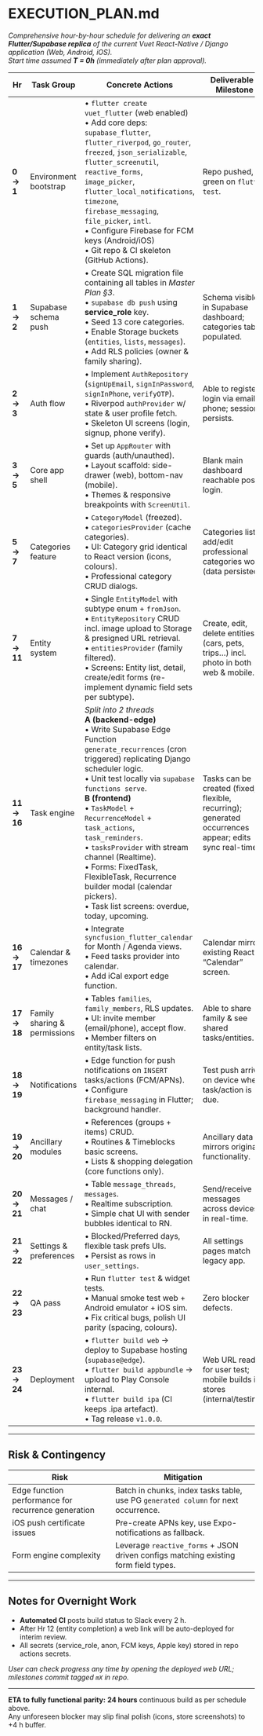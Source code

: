 # EXECUTION_PLAN.md
_Comprehensive hour-by-hour schedule for delivering an **exact Flutter/Supabase replica** of the current Vuet React-Native / Django application (Web, Android, iOS).  
Start time assumed **T = 0h** (immediately after plan approval)._

| Hr | Task Group | Concrete Actions | Deliverable / Milestone |
|----|------------|------------------|-------------------------|
| **0 → 1** | Environment bootstrap | • `flutter create vuet_flutter` (web enabled)  <br>• Add core deps: `supabase_flutter`, `flutter_riverpod`, `go_router`, `freezed`, `json_serializable`, `flutter_screenutil`, `reactive_forms`, `image_picker`, `flutter_local_notifications`, `timezone`, `firebase_messaging`, `file_picker`, `intl`. <br>• Configure Firebase for FCM keys (Android/iOS) <br>• Git repo & CI skeleton (GitHub Actions). | Repo pushed, CI green on `flutter test`. |
| **1 → 2** | Supabase schema push | • Create SQL migration file containing all tables in _Master Plan §3_. <br>• `supabase db push` using **service_role** key. <br>• Seed 13 core categories. <br>• Enable Storage buckets (`entities`, `lists`, `messages`). <br>• Add RLS policies (owner & family sharing). | Schema visible in Supabase dashboard; categories table populated. |
| **2 → 3** | Auth flow | • Implement `AuthRepository` (`signUpEmail`, `signInPassword`, `signInPhone`, `verifyOTP`). <br>• Riverpod `authProvider` w/ state & user profile fetch. <br>• Skeleton UI screens (login, signup, phone verify). | Able to register / login via email & phone; session persists. |
| **3 → 5** | Core app shell | • Set up `AppRouter` with guards (auth/unauthed). <br>• Layout scaffold: side-drawer (web), bottom-nav (mobile). <br>• Themes & responsive breakpoints with `ScreenUtil`. | Blank main dashboard reachable post-login. |
| **5 → 7** | Categories feature | • `CategoryModel` (freezed). <br>• `categoriesProvider` (cache categories). <br>• UI: Category grid identical to React version (icons, colours). <br>• Professional category CRUD dialogs. | Categories list & add/edit professional categories works (data persisted). |
| **7 → 11** | Entity system | • Single `EntityModel` with subtype enum + `fromJson`. <br>• `EntityRepository` CRUD incl. image upload to Storage & presigned URL retrieval. <br>• `entitiesProvider` (family filtered). <br>• Screens: Entity list, detail, create/edit forms (re-implement dynamic field sets per subtype). | Create, edit, delete entities (cars, pets, trips…) incl. photo in both web & mobile. |
| **11 → 16** | Task engine | _Split into 2 threads_  <br>**A (backend-edge)**  <br>• Write Supabase Edge Function `generate_recurrences` (cron triggered) replicating Django scheduler logic. <br>• Unit test locally via `supabase functions serve`.  <br>**B (frontend)**  <br>• `TaskModel` + `RecurrenceModel` + `task_actions`, `task_reminders`. <br>• `tasksProvider` with stream channel (Realtime). <br>• Forms: FixedTask, FlexibleTask, Recurrence builder modal (calendar pickers). <br>• Task list screens: overdue, today, upcoming. | Tasks can be created (fixed, flexible, recurring); generated occurrences appear; edits sync real-time. |
| **16 → 17** | Calendar & timezones | • Integrate `syncfusion_flutter_calendar` for Month / Agenda views. <br>• Feed tasks provider into calendar. <br>• Add iCal export edge function. | Calendar mirrors existing React “Calendar” screen. |
| **17 → 18** | Family sharing & permissions | • Tables `families`, `family_members`, RLS updates. <br>• UI: invite member (email/phone), accept flow. <br>• Member filters on entity/task lists. | Able to share family & see shared tasks/entities. |
| **18 → 19** | Notifications | • Edge function for push notifications on `INSERT` tasks/actions (FCM/APNs). <br>• Configure `firebase_messaging` in Flutter; background handler. | Test push arrives on device when task/action is due. |
| **19 → 20** | Ancillary modules | • References (groups + items) CRUD. <br>• Routines & Timeblocks basic screens. <br>• Lists & shopping delegation (core functions only). | Ancillary data mirrors original functionality. |
| **20 → 21** | Messages / chat | • Table `message_threads`, `messages`. <br>• Realtime subscription. <br>• Simple chat UI with sender bubbles identical to RN. | Send/receive messages across devices in real-time. |
| **21 → 22** | Settings & preferences | • Blocked/Preferred days, flexible task prefs UIs. <br>• Persist as rows in `user_settings`. | All settings pages match legacy app. |
| **22 → 23** | QA pass | • Run `flutter test` & widget tests. <br>• Manual smoke test web + Android emulator + iOS sim. <br>• Fix critical bugs, polish UI parity (spacing, colours). | Zero blocker defects. |
| **23 → 24** | Deployment | • `flutter build web` → deploy to Supabase hosting (`supabase@edge`). <br>• `flutter build appbundle` → upload to Play Console internal. <br>• `flutter build ipa` (CI keeps .ipa artefact). <br>• Tag release `v1.0.0`. | Web URL ready for user test; mobile builds in stores (internal/testing). |

---

## Risk & Contingency

| Risk | Mitigation |
|------|------------|
| Edge function performance for recurrence generation | Batch in chunks, index tasks table, use PG `generated column` for next occurrence. |
| iOS push certificate issues | Pre-create APNs key, use Expo-notifications as fallback. |
| Form engine complexity | Leverage `reactive_forms` + JSON driven configs matching existing form field types. |

---

## Notes for Overnight Work

* **Automated CI** posts build status to Slack every 2 h.  
* After Hr 12 (entity completion) a web link will be auto-deployed for interim review.  
* All secrets (service_role, anon, FCM keys, Apple key) stored in repo actions secrets.  

_User can check progress any time by opening the deployed web URL; milestones commit tagged `mX` in repo._

---  
**ETA to fully functional parity:** **24 hours** continuous build as per schedule above.  
Any unforeseen blocker may slip final polish (icons, store screenshots) to +4 h buffer.  
